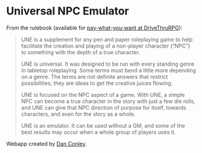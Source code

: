# Universal NPC Emulator
From the rulebook (available for [pay-what-you-want at DriveThruRPG](http://rpg.drivethrustuff.com/product/134163/UNE-The-Universal-NPC-Emulator-rev)):

> UNE is a supplement for any pen and paper roleplaying game to help facilitate the creation and playing of a non-player character (“NPC”) to something  with the depth of a true character.  
>
> UNE is universal.  It was designed to be run with every standing genre in tabletop roleplaying.  Some terms must bend a little more depending on a genre.  The terms are not definite answers that restrict possibilities; they are ideas to get the creative juices flowing. 
>
> UNE is focused on the NPC aspect of a game.  With UNE, a simple NPC can become a true character in the story with just a few die rolls, and UNE can give that NPC direction of purpose for itself, towards characters, and even for the story as a whole. 
>
> UNE is an emulator.  It can be used without a GM, and some of the best results may occur when a whole group of players uses it.   

Webapp created by [Dan Conley](http://www.danconley.net). 
